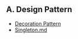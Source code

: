 ## A. Design Pattern

- [Decoration Pattern](./01-DecoratonPattern.md)
- [Singleton.md](./02-Singleton.md)
